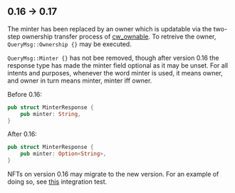 ## 0.16 -> 0.17

The minter has been replaced by an owner which is updatable via the
two-step ownership transfer process of
[cw_ownable](https://crates.io/crates/cw-ownable). To retreive the
owner, `QueryMsg::Ownership {}` may be executed.

`QueryMsg::Minter {}` has not bee removed, though after version 0.16
the response type has made the minter field optional as it may be
unset. For all intents and purposes, whenever the word minter is used,
it means owner, and owner in turn means minter, minter iff owner.

Before 0.16:

```rust
pub struct MinterResponse {
    pub minter: String,
}
```

After 0.16:

```rust
pub struct MinterResponse {
    pub minter: Option<String>,
}
```

NFTs on version 0.16 may migrate to the new version. For an example of
doing so, see
[this](https://github.com/CosmWasm/cw-nfts/blob/zeke/updatable-minter/contracts/cw721-base/src/multi_tests.rs#L83)
integration test.
